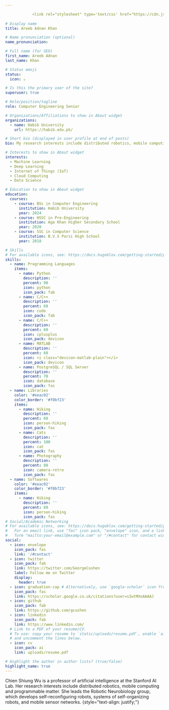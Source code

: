 ```yaml
---

            <link rel="stylesheet" type='text/css' href="https://cdn.jsdelivr.net/gh/devicons/devicon@latest/devicon.min.css" />
          
# Display name
title: Areeb Adnan Khan

# Name pronunciation (optional)
name_pronunciation: 

# Full name (for SEO)
first_name: Areeb Adnan
last_name: Khan

# Status emoji
status:
  icon: ☕️

# Is this the primary user of the site?
superuser: true

# Role/position/tagline
role: Computer Engineering Senior

# Organizations/Affiliations to show in About widget
organizations:
  - name: Habib University
    url: https://habib.edu.pk/

# Short bio (displayed in user profile at end of posts)
bio: My research interests include distributed robotics, mobile computing and programmable matter.

# Interests to show in About widget
interests:
  - Machine Learning
  - Deep Learning 
  - Internet of Things (IoT)
  - Cloud Computing
  - Data Science

# Education to show in About widget
education:
  courses:
    - course: BSc in Computer Engineering
      institution: Habib University
      year: 2024
    - course: HSSC in Pre-Engineering
      institution: Aga Khan Higher Secondary School
      year: 2020
    - course: SSC in Computer Science
      institution: B.V.S Parsi High School
      year: 2018

# Skills
# For available icons, see: https://docs.hugoblox.com/getting-started/page-builder/#icons
skills:
  - name: Programming Languages
    items:
      - name: Python
        description: ''
        percent: 90
        icon: python
        icon_pack: fab
      - name: C/C++
        description: ''
        percent: 60
        icon: code
        icon_pack: fab
      - name: C/C++
        description: ''
        percent: 60
        icon: cplusplus
        icon_pack: devicon
      - name: MATLAB
        description: ''
        percent: 60
        icon: <i class="devicon-matlab-plain"></i>
        icon_pack: devicon
      - name: PostgreSQL / SQL Server
        description: ''
        percent: 70
        icon: database
        icon_pack: fas
  - name: Libraries
    color: '#eeac02'
    color_border: '#f0bf23'
    items:
      - name: Hiking
        description: ''
        percent: 60
        icon: person-hiking
        icon_pack: fas
      - name: Cats
        description: ''
        percent: 100
        icon: cat
        icon_pack: fas
      - name: Photography
        description: ''
        percent: 80
        icon: camera-retro
        icon_pack: fas
  - name: Softwares
    color: '#eeac02'
    color_border: '#f0bf23'
    items:
      - name: Hiking
        description: ''
        percent: 60
        icon: person-hiking
        icon_pack: fas
# Social/Academic Networking
# For available icons, see: https://docs.hugoblox.com/getting-started/page-builder/#icons
#   For an email link, use "fas" icon pack, "envelope" icon, and a link in the
#   form "mailto:your-email@example.com" or "/#contact" for contact widget.
social:
  - icon: envelope
    icon_pack: fas
    link: '/#contact'
  - icon: twitter
    icon_pack: fab
    link: https://twitter.com/GeorgeCushen
    label: Follow me on Twitter
    display:
      header: true
  - icon: graduation-cap # Alternatively, use `google-scholar` icon from `ai` icon pack
    icon_pack: fas
    link: https://scholar.google.co.uk/citations?user=sIwtMXoAAAAJ
  - icon: github
    icon_pack: fab
    link: https://github.com/gcushen
  - icon: linkedin
    icon_pack: fab
    link: https://www.linkedin.com/
  # Link to a PDF of your resume/CV.
  # To use: copy your resume to `static/uploads/resume.pdf`, enable `ai` icons in `params.yaml`,
  # and uncomment the lines below.
  - icon: cv
    icon_pack: ai
    link: uploads/resume.pdf

# Highlight the author in author lists? (true/false)
highlight_name: true
---
```


Chien Shiung Wu is a professor of artificial intelligence at the Stanford AI Lab. Her research interests include distributed robotics, mobile computing and programmable matter. She leads the Robotic Neurobiology group, which develops self-reconfiguring robots, systems of self-organizing robots, and mobile sensor networks.
{style="text-align: justify;"}
